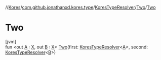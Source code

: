 //[Kores](../../../../index.md)/[com.github.jonathanxd.kores.type](../../index.md)/[KoresTypeResolver](../index.md)/[Two](index.md)/[Two](-two.md)

# Two

[jvm]\
fun <out [A](index.md) : [X](index.md), out [B](index.md) : [X](index.md)> [Two](-two.md)(first: [KoresTypeResolver](../index.md)<[A](index.md)>, second: [KoresTypeResolver](../index.md)<[B](index.md)>)
